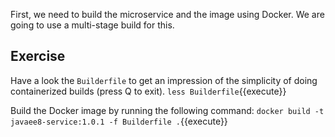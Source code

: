 First, we need to build the microservice and the image using Docker. We are
going to use a multi-stage build for this.

## Exercise

Have a look the `Builderfile` to get an impression of the simplicity of doing
containerized builds (press Q to exit). `less Builderfile`{{execute}}

Build the Docker image by running the following command:
`docker build -t javaee8-service:1.0.1 -f Builderfile .`{{execute}}

